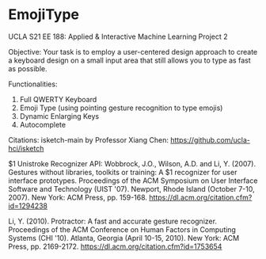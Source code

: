 # EmojiType

UCLA S21 EE 188: Applied & Interactive Machine Learning Project 2

Objective: Your task is to employ a user-centered design approach to create a keyboard design on a small input area that still allows you to type as fast as possible.

Functionalities:

1. Full QWERTY Keyboard
2. Emoji Type (using pointing gesture recognition to type emojis)
3. Dynamic Enlarging Keys
4. Autocomplete

Citations: 
isketch-main by Professor Xiang Chen: https://github.com/ucla-hci/isketch

$1 Unistroke Recognizer API: 
Wobbrock, J.O., Wilson, A.D. and Li, Y. (2007). Gestures without
      libraries, toolkits or training: A $1 recognizer for user interface
      prototypes. Proceedings of the ACM Symposium on User Interface
      Software and Technology (UIST '07). Newport, Rhode Island (October
      7-10, 2007). New York: ACM Press, pp. 159-168.
      https://dl.acm.org/citation.cfm?id=1294238

Li, Y. (2010). Protractor: A fast and accurate gesture
     recognizer. Proceedings of the ACM Conference on Human
     Factors in Computing Systems (CHI '10). Atlanta, Georgia
     (April 10-15, 2010). New York: ACM Press, pp. 2169-2172.
     https://dl.acm.org/citation.cfm?id=1753654
 
